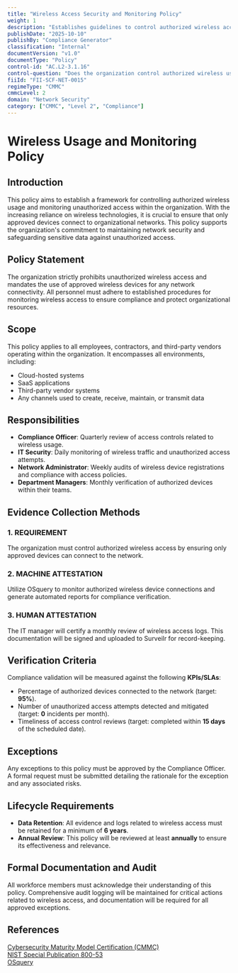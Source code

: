 ```yaml
---
title: "Wireless Access Security and Monitoring Policy"
weight: 1
description: "Establishes guidelines to control authorized wireless access and monitor unauthorized connections, ensuring network security and data protection."
publishDate: "2025-10-10"
publishBy: "Compliance Generator"
classification: "Internal"
documentVersion: "v1.0"
documentType: "Policy"
control-id: "AC.L2-3.1.16"
control-question: "Does the organization control authorized wireless usage and monitor for unauthorized wireless access?"
fiiId: "FII-SCF-NET-0015"
regimeType: "CMMC"
cmmcLevel: 2
domain: "Network Security"
category: ["CMMC", "Level 2", "Compliance"]
---
```


# Wireless Usage and Monitoring Policy

## Introduction  
This policy aims to establish a framework for controlling authorized wireless usage and monitoring unauthorized access within the organization. With the increasing reliance on wireless technologies, it is crucial to ensure that only approved devices connect to organizational networks. This policy supports the organization's commitment to maintaining network security and safeguarding sensitive data against unauthorized access.

## Policy Statement  
The organization strictly prohibits unauthorized wireless access and mandates the use of approved wireless devices for any network connectivity. All personnel must adhere to established procedures for monitoring wireless access to ensure compliance and protect organizational resources.

## Scope  
This policy applies to all employees, contractors, and third-party vendors operating within the organization. It encompasses all environments, including:
- Cloud-hosted systems
- SaaS applications
- Third-party vendor systems
- Any channels used to create, receive, maintain, or transmit data

## Responsibilities  
- **Compliance Officer**: Quarterly review of access controls related to wireless usage.  
- **IT Security**: Daily monitoring of wireless traffic and unauthorized access attempts.  
- **Network Administrator**: Weekly audits of wireless device registrations and compliance with access policies.  
- **Department Managers**: Monthly verification of authorized devices within their teams.

## Evidence Collection Methods  

### 1. REQUIREMENT  
The organization must control authorized wireless access by ensuring only approved devices can connect to the network.

### 2. MACHINE ATTESTATION  
Utilize OSquery to monitor authorized wireless device connections and generate automated reports for compliance verification.

### 3. HUMAN ATTESTATION  
The IT manager will certify a monthly review of wireless access logs. This documentation will be signed and uploaded to Surveilr for record-keeping.

## Verification Criteria  
Compliance validation will be measured against the following **KPIs/SLAs**:
- Percentage of authorized devices connected to the network (target: **95%**).
- Number of unauthorized access attempts detected and mitigated (target: **0** incidents per month).
- Timeliness of access control reviews (target: completed within **15 days** of the scheduled date).

## Exceptions  
Any exceptions to this policy must be approved by the Compliance Officer. A formal request must be submitted detailing the rationale for the exception and any associated risks.

## Lifecycle Requirements  
- **Data Retention**: All evidence and logs related to wireless access must be retained for a minimum of **6 years**.  
- **Annual Review**: This policy will be reviewed at least **annually** to ensure its effectiveness and relevance.

## Formal Documentation and Audit  
All workforce members must acknowledge their understanding of this policy. Comprehensive audit logging will be maintained for critical actions related to wireless access, and documentation will be required for all approved exceptions.

## References  
[Cybersecurity Maturity Model Certification (CMMC)](https://www.acq.osd.mil/cmmc/)  
[NIST Special Publication 800-53](https://csrc.nist.gov/publications/detail/sp/800-53/rev-5/final)  
[OSquery](https://osquery.io/)